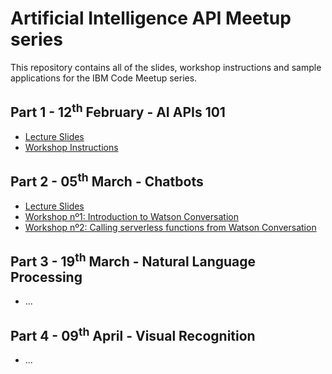# Artificial Intelligence API Meetup series

This repository contains all of the slides, workshop instructions and sample applications for the IBM Code Meetup series.

## Part 1 - 12<sup>th</sup> February - AI APIs 101
- [Lecture Slides](https://github.com/arlemi/AI_APIs_Workshops/blob/master/AI_APIs_101/meetup1.pdf)
- [Workshop Instructions](https://github.com/arlemi/AI_APIs_Workshops/tree/master/AI_APIs_101/README.md)

## Part 2 - 05<sup>th</sup> March - Chatbots
- [Lecture Slides](https://github.com/arlemi/AI_APIs_Workshops/blob/master/AI_APIs_Chatbots/meetup2.pdf)
- [Workshop nº1: Introduction to Watson Conversation](https://github.com/arlemi/chatbot-workshop/blob/master/training.md)
- [Workshop nº2: Calling serverless functions from Watson Conversation](https://github.com/arlemi/AI_APIs_Workshops/blob/master/AI_APIs_Chatbots/README.md)
 
## Part 3 - 19<sup>th</sup> March - Natural Language Processing
- ...

## Part 4 - 09<sup>th</sup> April - Visual Recognition
- ...
